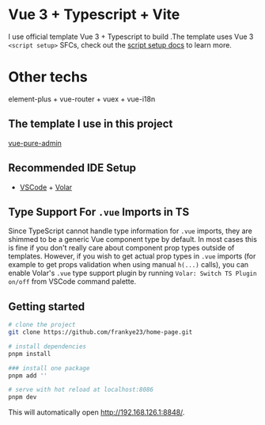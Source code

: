 <!--
 * @Author: yedaf
 * @Date: 2022-02-22 10:45:27
 * @LastEditTime: 2022-02-23 18:07:18
 * @LastEditors: yedaf
 * @Description: readme 文档
 * @FilePath: \local-page\README.md
 * 可以输入预定的版权声明、个性签名、空行等
-->

# Vue 3 + Typescript + Vite

I use official template Vue 3 + Typescript to build .The template uses Vue 3 `<script setup>` SFCs, check out the [script setup docs](https://v3.vuejs.org/api/sfc-script-setup.html#sfc-script-setup) to learn more.

# Other techs

element-plus + vue-router + vuex + vue-i18n

## The template I use in this project

[vue-pure-admin](https://github.com/xiaoxian521/vue-pure-admin)

## Recommended IDE Setup

- [VSCode](https://code.visualstudio.com/) + [Volar](https://marketplace.visualstudio.com/items?itemName=johnsoncodehk.volar)

## Type Support For `.vue` Imports in TS

Since TypeScript cannot handle type information for `.vue` imports, they are shimmed to be a generic Vue component type by default. In most cases this is fine if you don't really care about component prop types outside of templates. However, if you wish to get actual prop types in `.vue` imports (for example to get props validation when using manual `h(...)` calls), you can enable Volar's `.vue` type support plugin by running `Volar: Switch TS Plugin on/off` from VSCode command palette.

## Getting started

```bash
# clone the project
git clone https://github.com/frankye23/home-page.git

# install dependencies
pnpm install

### install one package
pnpm add ''

# serve with hot reload at localhost:8086
pnpm dev
```

This will automatically open http://192.168.126.1:8848/.
